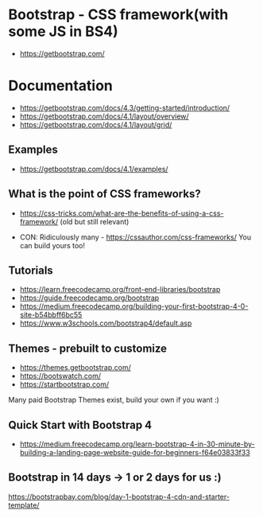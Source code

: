 # Bootstrap - CSS framework(with some JS in BS4)

* https://getbootstrap.com/

# Documentation

* https://getbootstrap.com/docs/4.3/getting-started/introduction/
* https://getbootstrap.com/docs/4.1/layout/overview/
* https://getbootstrap.com/docs/4.1/layout/grid/

## Examples
* https://getbootstrap.com/docs/4.1/examples/

## What is the point of CSS frameworks?

* https://css-tricks.com/what-are-the-benefits-of-using-a-css-framework/ (old but still relevant)

* CON: Ridiculously many - https://cssauthor.com/css-frameworks/ You can build yours too!



## Tutorials

* https://learn.freecodecamp.org/front-end-libraries/bootstrap
* https://guide.freecodecamp.org/bootstrap
* https://medium.freecodecamp.org/building-your-first-bootstrap-4-0-site-b54bbff6bc55
* https://www.w3schools.com/bootstrap4/default.asp

## Themes - prebuilt to customize

* https://themes.getbootstrap.com/
* https://bootswatch.com/
* https://startbootstrap.com/

Many paid Bootstrap Themes exist, build your own if you want :)


## Quick Start with Bootstrap 4
* https://medium.freecodecamp.org/learn-bootstrap-4-in-30-minute-by-building-a-landing-page-website-guide-for-beginners-f64e03833f33


## Bootstrap in 14 days -> 1 or 2 days for us :)
https://bootstrapbay.com/blog/day-1-bootstrap-4-cdn-and-starter-template/
